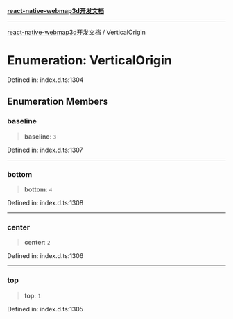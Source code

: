 [**react-native-webmap3d开发文档**](../README.md)

***

[react-native-webmap3d开发文档](../globals.md) / VerticalOrigin

# Enumeration: VerticalOrigin

Defined in: index.d.ts:1304

## Enumeration Members

### baseline

> **baseline**: `3`

Defined in: index.d.ts:1307

***

### bottom

> **bottom**: `4`

Defined in: index.d.ts:1308

***

### center

> **center**: `2`

Defined in: index.d.ts:1306

***

### top

> **top**: `1`

Defined in: index.d.ts:1305
